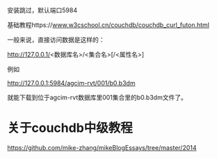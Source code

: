 安装跳过，默认端口5984

基础教程https://www.w3cschool.cn/couchdb/couchdb_curl_futon.html

一般来说，直接访问数据是这样的：

http://127.0.0.1/<数据库名>/<集合名>[/<属性名>]

例如

http://127.0.0.1:5984/agcim-rvt/001/b0.b3dm

就能下载到位于agcim-rvt数据库里001集合里的b0.b3dm文件了。

# 关于couchdb中级教程

https://github.com/mike-zhang/mikeBlogEssays/tree/master/2014